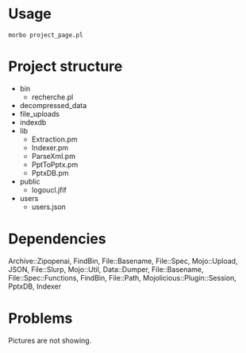 # Usage
`morbo project_page.pl`

# Project structure
- bin
  - recherche.pl
- decompressed_data
- file_uploads
- indexdb
- lib
  - Extraction.pm
  - Indexer.pm
  - ParseXml.pm
  - PptToPptx.pm
  - PptxDB.pm
- public
  - logoucl.jfif
- users
  - users.json


# Dependencies
Archive::Zipopenai, FindBin, File::Basename, File::Spec, Mojo::Upload, JSON, File::Slurp, Mojo::Util, Data::Dumper, File::Basename, File::Spec::Functions, FindBin, File::Path, Mojolicious::Plugin::Session, PptxDB, Indexer

# Problems
Pictures are not showing.
        
